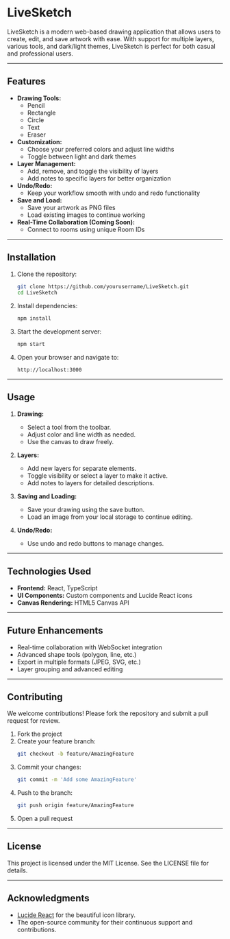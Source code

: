 # LiveSketch

LiveSketch is a modern web-based drawing application that allows users to create, edit, and save artwork with ease. With support for multiple layers, various tools, and dark/light themes, LiveSketch is perfect for both casual and professional users.

---

## Features

- **Drawing Tools:**
  - Pencil
  - Rectangle
  - Circle
  - Text
  - Eraser
- **Customization:**
  - Choose your preferred colors and adjust line widths
  - Toggle between light and dark themes
- **Layer Management:**
  - Add, remove, and toggle the visibility of layers
  - Add notes to specific layers for better organization
- **Undo/Redo:**
  - Keep your workflow smooth with undo and redo functionality
- **Save and Load:**
  - Save your artwork as PNG files
  - Load existing images to continue working
- **Real-Time Collaboration (Coming Soon):**
  - Connect to rooms using unique Room IDs

---

## Installation

1. Clone the repository:
   ```bash
   git clone https://github.com/yourusername/LiveSketch.git
   cd LiveSketch
   ```

2. Install dependencies:
   ```bash
   npm install
   ```

3. Start the development server:
   ```bash
   npm start
   ```

4. Open your browser and navigate to:
   ```
   http://localhost:3000
   ```

---

## Usage

1. **Drawing:**
   - Select a tool from the toolbar.
   - Adjust color and line width as needed.
   - Use the canvas to draw freely.

2. **Layers:**
   - Add new layers for separate elements.
   - Toggle visibility or select a layer to make it active.
   - Add notes to layers for detailed descriptions.

3. **Saving and Loading:**
   - Save your drawing using the save button.
   - Load an image from your local storage to continue editing.

4. **Undo/Redo:**
   - Use undo and redo buttons to manage changes.

---

## Technologies Used

- **Frontend:** React, TypeScript
- **UI Components:** Custom components and Lucide React icons
- **Canvas Rendering:** HTML5 Canvas API

---

## Future Enhancements

- Real-time collaboration with WebSocket integration
- Advanced shape tools (polygon, line, etc.)
- Export in multiple formats (JPEG, SVG, etc.)
- Layer grouping and advanced editing

---

## Contributing

We welcome contributions! Please fork the repository and submit a pull request for review.

1. Fork the project
2. Create your feature branch:
   ```bash
   git checkout -b feature/AmazingFeature
   ```
3. Commit your changes:
   ```bash
   git commit -m 'Add some AmazingFeature'
   ```
4. Push to the branch:
   ```bash
   git push origin feature/AmazingFeature
   ```
5. Open a pull request

---

## License

This project is licensed under the MIT License. See the LICENSE file for details.

---

## Acknowledgments

- [Lucide React](https://lucide.dev/) for the beautiful icon library.
- The open-source community for their continuous support and contributions.
